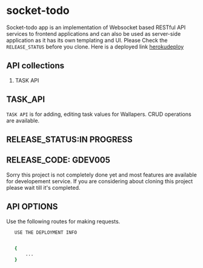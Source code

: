 # socket-todo
 Socket-todo app is an implementation of Websocket based RESTful API services to frontend applications and can also be used as server-side application as it has its own templating and UI. Please Check the `RELEASE_STATUS` before you clone. Here is a deployed link [herokudeploy](https://socket-todo-api.herokuapp.com/)

## API collections
1. TASK API

  
 ## TASK_API
  `TASK API` is for adding, editing task values for Wallapers. CRUD operations are available.


## RELEASE_STATUS:IN PROGRESS
## RELEASE_CODE: GDEV005
 Sorry this project is not completely done yet and most features are available for developement service. If you are considering about cloning this project please wait till it's completed.

## API OPTIONS
Use the following routes for making requests.
    
```bash
   USE THE DEPLOYMENT INFO


   {
       ...
   }
   
  
```

